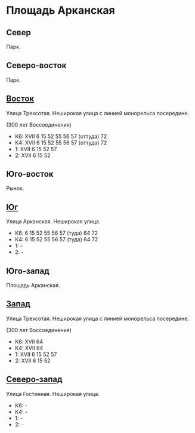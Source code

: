 # Площадь Арканская

## Север

Парк.

## Северо-восток

Парк.

## [Восток](./10447075.md)

Улица Трехсотая.
Неширокая улица с линией монорельса посередине.

(300 лет Воссоединения)

* K6:   XVII
        6   15  52  55  56  57 (оттуда) 72
* K4:   XVII
        6   15  52  55  56  57 (оттуда) 72
* 1:    XVII
        6   15  52  57
* 2:    XVII
        6   15  52

## Юго-восток

Рынок.

## [Юг](./10435085.md)

Улица Арканская.
Неширокая улица.

* K6:   6   15  52  55  56  57 (туда)   64  72
* K4:   6   15  52  55  56  57 (туда)   64  72
* 1:    -
* 2:    -

## Юго-запад

Площадь Арканская.

## [Запад](./10440080.md)

Улица Трехсотая.
Неширокая улица с линией монорельса посередине.

(300 лет Воссоединения)

* K6:   XVII
        64
* K4:   XVII
        64
* 1:    XVII
        6   15  52  57
* 2:    XVII
        6   15  52

## [Северо-запад](./10440075.md)

Улица Гостинная.
Неширокая улица.

* K6:   -
* K4:   -
* 1:    -
* 2:    -
